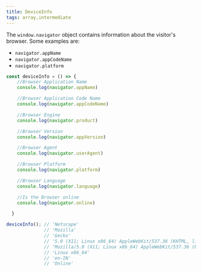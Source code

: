 ```yaml
---
title: DeviceInfo
tags: array,intermediate
---
```


The ```window.navigator``` object contains information about the visitor's browser. Some examples are:
- ```navigator.appName ```
- ```navigator.appCodeName```
- ```navigator.platform```

```js
const deviceInfo = () => {
    //Browser Application Name
    console.log(navigator.appName)

    //Browser Application Code Name
    console.log(navigator.appCodeName)

    //Browser Engine
    console.log(navigator.product)

    //Browser Version
    console.log(navigator.appVersion)

    //Browser Agent
    console.log(navigator.userAgent)

    //Browser Platform
    console.log(navigator.platform)

    //Browser Language
    console.log(navigator.language)

    //Is the Browser online
    console.log(navigator.online)

  }
```

```js
deviceInfo(); // 'Netscape'
              // 'Mozilla'
              // 'Gecko'
              // '5.0 (X11; Linux x86_64) AppleWebKit/537.36 (KHTML, like Gecko) Chrome/89.0.4389.114 Safari/537.36'
              // 'Mozilla/5.0 (X11; Linux x86_64) AppleWebKit/537.36 (KHTML, like Gecko) Chrome/89.0.4389.114 Safari/537.36'
              // 'Linux x86_64'
              // 'en-IN'
              // 'Online'
```
